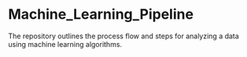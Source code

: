 # Machine_Learning_Pipeline
The repository outlines the process flow and steps for analyzing a data using machine learning algorithms.
